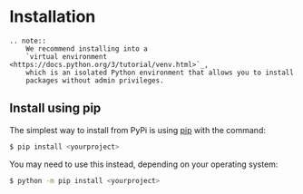 # Installation


```{eval-rst}
.. note::
    We recommend installing into a
    `virtual environment <https://docs.python.org/3/tutorial/venv.html>`_,
    which is an isolated Python environment that allows you to install
    packages without admin privileges.
```

## Install using pip

The simplest way to install from PyPi is using [pip](https://pip.pypa.io/) with the command:

```bash
$ pip install <yourproject>
```

You may need to use this instead, depending on your operating system:

```bash
$ python -m pip install <yourproject>
```
